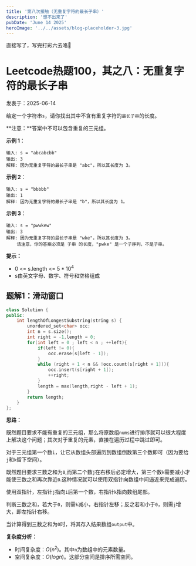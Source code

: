 ```yaml
---
title: '第八次接触（无重复字符的最长子串）'
description: '想不出来了'
pubDate: 'June 14 2025'
heroImage: '../../assets/blog-placeholder-3.jpg'
---
```


直接写了，写完打彩六去咯🙌

# Leetcode热题100，其之八：无重复字符的最长子串

 发表于：2025-06-14

 给定一个字符串`s`，请你找出其中不含有重复字符的`最长子串`的长度。
 
 **注意：**答案中不可以包含重复的三元组。

 **示例 1**：

 ```
 输入: s = "abcabcbb"
 输出: 3 
 解释: 因为无重复字符的最长子串是 "abc"，所以其长度为 3。
 ```
 **示例 2**：
 ```
 输入: s = "bbbbb"
 输出: 1
 解释: 因为无重复字符的最长子串是 "b"，所以其长度为 1。
 ```
 **示例 3**：
 ```
 输入: s = "pwwkew"
 输出: 3
 解释: 因为无重复字符的最长子串是 "wke"，所以其长度为 3。
     请注意，你的答案必须是 子串 的长度，"pwke" 是一个子序列，不是子串。
 ```
**提示：**
- 0 <= s.length <= $5*10^4$
- s由英文字母、数字、符号和空格组成
 ## 题解1：滑动窗口
```cpp
class Solution {
public:
    int lengthOfLongestSubstring(string s) {
        unordered_set<char> occ;
        int n = s.size();
        int right = -1,length = 0;
        for(int left = 0 ; left < n ; ++left){
            if(left != 0){
                occ.erase(s[left - 1]);
            }
            while (right + 1 < n && !occ.count(s[right + 1])){
                occ.insert(s[right + 1]);
                ++right;
            }
            length = max(length,right - left + 1);
        }
        return length;
    }
};
```
**思路：**

既然题目要求不能有重复的三元组，那么将原数组`nums`进行排序就可以很大程度上解决这个问题；其次对于重复的元素，直接在遍历过程中跳过即可。

对于三元组第一个数`i`，让它从数组头部遍历到数组倒数第三个数即可（因为要给`j`和`k`留下空间）。

既然题目要求三数之和为`0`,而第二个数`j`在右移后必定增大，第三个数`k`需要减小才能使三数之和再次靠近`0`.这种情况就可以使用双指针向数组中间逼近来完成遍历。

使用双指针，左指针`j`指向`i`后第一个数，右指针`k`指向数组尾部。

判断三数之和，若大于`0`，则需`k`减小，右指针左移；反之若和小于`0`，则需`j`增大，即左指针右移。

当计算得到三数之和为`0`时，将其存入结果数组`output`中。

**复杂度分析：**
- 时间复杂度：$O(n^2)$。其中`n`为数组中的元素数量。
- 空间复杂度：$O(logn)$。这部分空间是排序所需空间。
  
